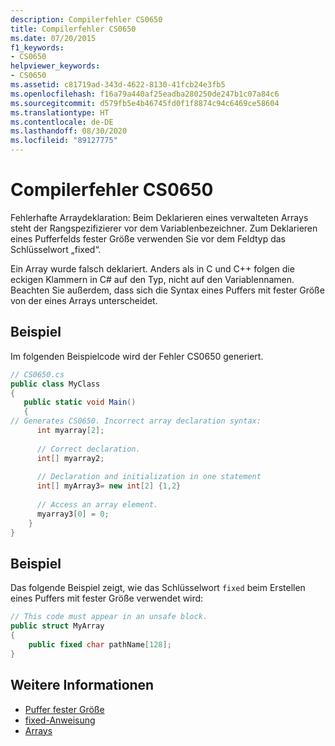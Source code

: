 ```yaml
---
description: Compilerfehler CS0650
title: Compilerfehler CS0650
ms.date: 07/20/2015
f1_keywords:
- CS0650
helpviewer_keywords:
- CS0650
ms.assetid: c81719ad-343d-4622-8130-41fcb24e3fb5
ms.openlocfilehash: f16a79a440af25eadba280250de247b1c07a84c6
ms.sourcegitcommit: d579fb5e4b46745fd0f1f8874c94c6469ce58604
ms.translationtype: HT
ms.contentlocale: de-DE
ms.lasthandoff: 08/30/2020
ms.locfileid: "89127775"
---
```

# <a name="compiler-error-cs0650"></a>Compilerfehler CS0650
Fehlerhafte Arraydeklaration: Beim Deklarieren eines verwalteten Arrays steht der Rangspezifizierer vor dem Variablenbezeichner. Zum Deklarieren eines Pufferfelds fester Größe verwenden Sie vor dem Feldtyp das Schlüsselwort „fixed“.  
  
 Ein Array wurde falsch deklariert. Anders als in C und C++ folgen die eckigen Klammern in C# auf den Typ, nicht auf den Variablennamen. Beachten Sie außerdem, dass sich die Syntax eines Puffers mit fester Größe von der eines Arrays unterscheidet.  
  
## <a name="example"></a>Beispiel  
 Im folgenden Beispielcode wird der Fehler CS0650 generiert.  
  
```csharp  
// CS0650.cs  
public class MyClass  
{  
   public static void Main()  
   {  
// Generates CS0650. Incorrect array declaration syntax:  
      int myarray[2];
  
      // Correct declaration.  
      int[] myarray2;  
  
      // Declaration and initialization in one statement  
      int[] myArray3= new int[2] {1,2}  
  
      // Access an array element.  
      myarray3[0] = 0;  
    }  
}  
```  
  
## <a name="example"></a>Beispiel  
 Das folgende Beispiel zeigt, wie das Schlüsselwort `fixed` beim Erstellen eines Puffers mit fester Größe verwendet wird:  
  
```csharp  
// This code must appear in an unsafe block.
public struct MyArray
{  
    public fixed char pathName[128];  
}  
```  
  
## <a name="see-also"></a>Weitere Informationen

- [Puffer fester Größe](../../programming-guide/unsafe-code-pointers/fixed-size-buffers.md)
- [fixed-Anweisung](../keywords/fixed-statement.md)
- [Arrays](../../programming-guide/arrays/index.md)
